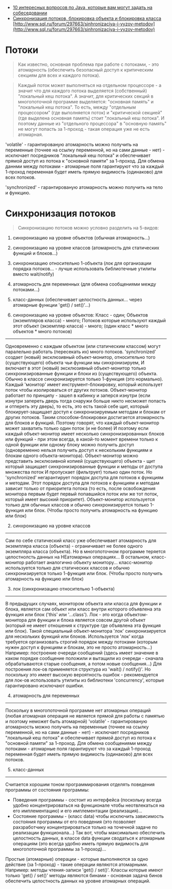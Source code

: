 
* [10 интересных вопросов по Java, которые вам могут задать на собеседовании](http://tproger.ru/translations/10-tricky-core-java-interview-coding)
* [Синхронизация потоков, блокировка объекта и блокировка класса](http://info.javarush.ru/translation/2014/10/27/Синхронизация-потоков-блокировка-объекта-и-блокировка-класса.html)
  [http://www.sql.ru/forum/297663/sinhronizaciya-i-vyzov-metodov](http://www.sql.ru/forum/297663/sinhronizaciya-i-vyzov-metodov)


Потоки
======

> Как известно, основная проблема при работе с потоками, - это атомарность (обеспечить безопасный доступ к критическим секциям для всех и каждого потока).

> Каждый поток может выполняться на отдельном процессоре - а значит что для каждого потока выделяется (собственный) "локальный кеш потока".
> А значит, для критических секций в многопоточной программе выделяется: "основная память" и "локальный кеш потока".
> То есть, между "отдельным процессором" (где выполняется поток) и "критической секцией" (где выделена основная память) стоит "локальный кеш потока".
> И поэтому данные из "отдельного процессора" в "основную память" не могут попасть за 1-проход - такая операция уже не есть атомарная.

'volatile' - гарантированую атомарность можно получить на переменные (точнее на ссылку переменной, но на сами данные - нет) - исключает посредников "локальный кеш потока" и обеспечивает прямой доступ из потока к "основной памяти" за 1-проход.
Для обмена даннми между потоками - атомарные поля гарантируют что за каждый 1-проход переменная будет иметь прямую видимость (одинаково) для всех потоков.

'synchronized' - гарантированую атомарность можно получить на тело и функцию.


Синхронизация потоков
=====================

> Синхронизацию потоков можно условно разделить на 5-видов:
1. синхронизацию на уровне объектов (обычная атомарность...)
2. синхронизацию на уровне классов (атомарность для статических функций и блоков...)
3. синхронизацию относительно 1-объекта (лок для организации порядка потоков... - лучше использовать библиотечные утилиты вместо wait/notify)
4. атомарность для переменных (для обмена сообщениями между потоками...)
5. класс-данных (обеспечивает целостность данных... через атомарные функции 'get() / set()'...)


1. синхронизацию на уровне объектов:
Класс - один; Объектов (экземпляров класса) - много; Потоков которые используют каждый этот объект (экземпляр класса) - много;
(один класс * много объектов * много потоков)
---------------------------------------------
Одновременно с каждым объектом (или статическим классом) могут паралельно работать (пересекать их) много потоков.
'synchronized' создает (новый) эксклюзивный объект-монитор, относительно того (существующего) объекта чьи функции мы синхронизируем, И включает в этот (новый) эксклюзивный объект-монитор только синхронизированные функции и блоки из (существующего) объекта.
Обычно в классе синхронизируется только 1-функция (это нормально).
Каждый 'монитор' имеет инструмент-блокировку, который использует поток чтобы изолироваться от других потоков.
Объект-монитор работает по принципу - зашел в кабинку и заперся изнутри (если изнутри запереть дверь тогда снаружи больше никто несможет попасть и отпереть эту дверь), то есть, это есть такой себе щит, который блокирует-защищает доступ к синхронизируемым методам и блокам от других потоков.
Таким способом-блокировки достигается атомарность для блоков и функций.
Поэтому говорят, что каждый объект-монитор может захватить только один поток (и не более) И поэтому если каждый объект-монитор имеет несколько синхронизированных блоков или функций - при этом всегда, в какой-то момент времени только к одной функции или одному блоку можно получить доступ (одновременно нельзя получить доступ к нескольким функциям и блокам одного объекта-монитора).
Объект-монитор можно представить эксклюзивной копией (существующего) объекта - щит который защищает синхронизированные функции и методы от доступа множества поток И пропускает (фильтрует) только один поток.
Но 'synchronized' негарантирует порядок доступа для потоков к функциям и методам. Этот порядок доступа для потоков к функциям и методам зависит только от приоритета потока (то есть, после освобождения монитора первым будет первый попавшийся поток или же тот поток, который имеет высокий приоритет).
Объект-монитор используется только для обычных классов и обычно синхронизируется только 1-функция или блок.
(Чтобы просто получить атомарность  на функцию или блок)

2. синхронизацию на уровне классов
----------------------------------
Сам по себе статический класс уже обеспечивает атомарность для экземпляра класса (объекта) - ограничивает не более одного экземпляра класса (объекта).
Но в многопоточном программе теряется целостнолсть данных на НЕатомарных операциях...
В остальном, класс-монитор работает аналогично объекту монитору...
класс-монитор используется только для статических классов и обычно синхронизируется только 1-функция или блок.
(Чтобы просто получить атомарность  на функцию или блок)

3. лок (синхронизацию относительно 1-объекта)
---------------------------------------------
В предыдущих случаях, монитором объекта или класса для функции и блока, является сам объект или класс внутри которого объявлена эта функция или блок ('this' или '...class').
Лок - это когда объектом-монитора для функции и блока является совсем другой объект (который не имеет отношения к структуре где объявлена эта функция или блок).
Такой специальный объект-монитора 'лок' синхронизируется для нескольких функций или блоков.
Используется 'лок' когда требуется организовать строгий порядок между потоками (которым нужен доступ к функциям и блокам, это не просто атомарность...)
Например: построение очереди сообщений (здесь имеет значение в каком порядке сообщение положили и вытащили из очереди - сначала обрабатываются старые сообщения, а потом новые сообщения...)
Для построения лок-ов применяется структура из 'wait() / notify()'. Но поскольку это имеет высокую вероятность ошибок - рекомендуется для лок-ов использовать утилиты из библиотеки 'concurrency', которые гарантировано исключают ошибки.

4. атомарность для переменных
-----------------------------
Поскольку в многопоточной программе нет атомарных операций (любая атомарная операция не является прямой для работы с памятью и поэтому неможет быть атомарной)
'volatile' - гарантированую атомарность можно получить на переменные (точнее на ссылку переменной, но на сами данные - нет) - исключает посредников "локальный кеш потока" и обеспечивает прямой доступ из потока к "основной памяти" за 1-проход.
Для обмена сообщениями между потоками - атомарные поля гарантируют что за каждый 1-проход переменная будет иметь прямую видимость (одинаково) для всех потоков.

5. класс-данных
---------------
Считается хорошим тоном программирования отделять поведения программы от состояния программы:
* Поведения программы - состоит из интерфейса (поскольку всегда удобно концентрироваться на функционале чтобы неотвлекаться на его имплементацию) и его имплементации (реализация)...
* Состояние программы - (класс data) чтобы исключить зависимость состояния программы от его поведения (это позволяет рахзработчику концентрироваться только на точечной задаче по реализации функционала...)
Так вот, чтобы максимально обеспечить целостность данных, в классе data функции сводаться к атомарным операциям (это всегда удобно иметь прямую видимость для многопоточной программы за 1-проход)...

Простые (атомарные) операции - которые выполняются за одно действие (за 1-проход) - такие операции являются атомарными.
Например: методы чтения-записи 'get() / set()'. Классы которые имеют только 'get() / set()' методы являются бинами - основная задача бинов обеспечить целостность данных на уровне атомарных операций.










